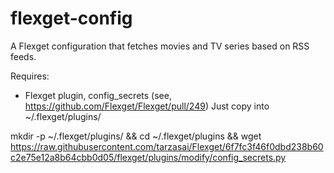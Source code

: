flexget-config
==============

A Flexget configuration that fetches movies and TV series based on RSS feeds.

Requires:
  * Flexget plugin, config_secrets (see, https://github.com/Flexget/Flexget/pull/249)
    Just copy into ~/.flexget/plugins/
    
mkdir -p ~/.flexget/plugins/ && cd ~/.flexget/plugins && wget https://raw.githubusercontent.com/tarzasai/Flexget/6f7fc3f46f0dbd238b60c2e75e12a8b64cbb0d05/flexget/plugins/modify/config_secrets.py